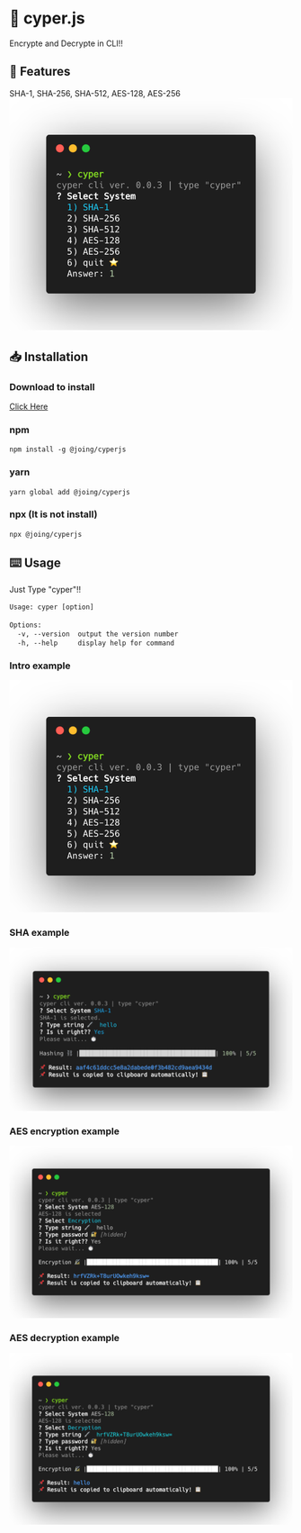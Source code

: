 # 🔐 cyper.js
Encrypte and Decrypte in CLI!!
## 📝 Features
SHA-1, SHA-256, SHA-512, AES-128, AES-256
![ex_intro](./img/exintro.png)
## 📥 Installation
### Download to install
[Click Here](https://github.com/wonjongin/cyperjs-2020/releases)
### npm
```
npm install -g @joing/cyperjs
```
### yarn
```
yarn global add @joing/cyperjs
```
### npx (It is not install)
```
npx @joing/cyperjs
```
## ⌨️ Usage 
Just Type "cyper"!!
```
Usage: cyper [option]

Options:
  -v, --version  output the version number
  -h, --help     display help for command
```
### Intro example
![ex_intro](./img/exintro.png)

### SHA example
![ex_sha](./img/exsha.png)

### AES encryption example
![ex_sha](./img/exaes.png)

### AES decryption example
![ex_sha](./img/exaesde.png)
